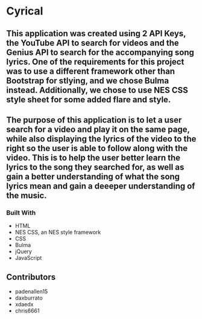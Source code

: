 # Cyrical
## This application was created using 2 API Keys, the YouTube API to search for videos and the Genius API to search for the accompanying song lyrics. One of the requirements for this project was to use a different framework other than Bootstrap for stlying, and we chose Bulma instead. Additionally, we chose to use NES CSS style sheet for some added flare and style.

## The purpose of this application is to let a user search for a video and play it on the same page, while also displaying the lyrics of the video to the right so the user is able to follow along with the video. This is to help the user better learn the lyrics to the song they searched for, as well as gain a better understanding of what the song lyrics mean and gain a deeeper understanding of the music. 

### Built With 

 * HTML
 * NES CSS, an NES style framework
 * CSS
 * Bulma
 * jQuery
 * JavaScript

## Contributors
* padenallen15
* daxburrato
* xdaedx
* chris6661
